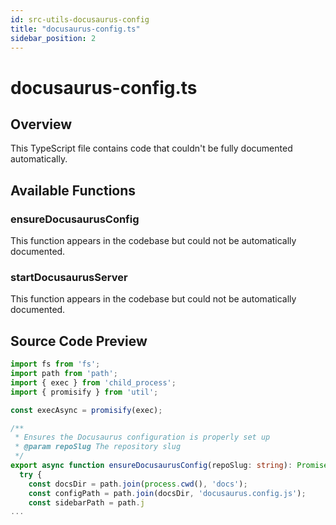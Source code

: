 ```yaml
---
id: src-utils-docusaurus-config
title: "docusaurus-config.ts"
sidebar_position: 2
---
```


# docusaurus-config.ts

## Overview

This TypeScript file contains code that couldn't be fully documented automatically.

## Available Functions

### ensureDocusaurusConfig

This function appears in the codebase but could not be automatically documented.

### startDocusaurusServer

This function appears in the codebase but could not be automatically documented.



## Source Code Preview

```typescript
import fs from 'fs';
import path from 'path';
import { exec } from 'child_process';
import { promisify } from 'util';

const execAsync = promisify(exec);

/**
 * Ensures the Docusaurus configuration is properly set up
 * @param repoSlug The repository slug
 */
export async function ensureDocusaurusConfig(repoSlug: string): Promise<void> {
  try {
    const docsDir = path.join(process.cwd(), 'docs');
    const configPath = path.join(docsDir, 'docusaurus.config.js');
    const sidebarPath = path.j
...
```